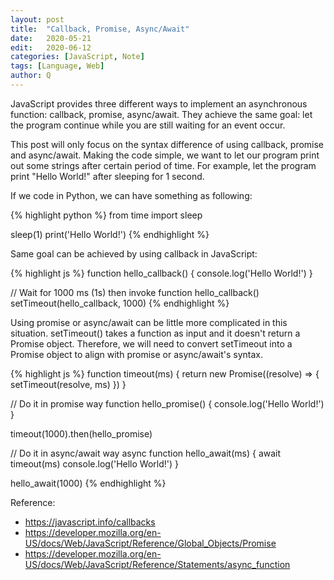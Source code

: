 ```yaml
---
layout: post
title:  "Callback, Promise, Async/Await"
date:   2020-05-21
edit:   2020-06-12
categories: [JavaScript, Note]
tags: [Language, Web]
author: Q
---
```


JavaScript provides three different ways to implement an asynchronous function: callback, promise, async/await.
They achieve the same goal: let the program continue while you are still waiting for an event occur.

This post will only focus on the syntax difference of using callback, promise and async/await.
Making the code simple, we want to let our program print out some strings after certain period of time.
For example, let the program print "Hello World!" after sleeping for 1 second.

If we code in Python, we can have something as following:

{% highlight python %}
from time import sleep

sleep(1)
print('Hello World!')
{% endhighlight %}

Same goal can be achieved by using callback in JavaScript:

{% highlight js %}
function hello_callback() {
    console.log('Hello World!')
}

// Wait for 1000 ms (1s) then invoke function hello_callback()
setTimeout(hello_callback, 1000)
{% endhighlight %}

Using promise or async/await can be little more complicated in this situation. 
setTimeout() takes a function as input and it doesn't return a Promise object. Therefore, we will need to convert setTimeout into a Promise object to align with promise or async/await's syntax.

{% highlight js %}
function timeout(ms) {
    return new Promise((resolve) => {
        setTimeout(resolve, ms)
    })
}

// Do it in promise way
function hello_promise() {
    console.log('Hello World!')
}

timeout(1000).then(hello_promise)

// Do it in async/await way
async function hello_await(ms) {
    await timeout(ms)
    console.log('Hello World!')
}

hello_await(1000)
{% endhighlight %}

Reference:

- <https://javascript.info/callbacks>
- <https://developer.mozilla.org/en-US/docs/Web/JavaScript/Reference/Global_Objects/Promise>
- <https://developer.mozilla.org/en-US/docs/Web/JavaScript/Reference/Statements/async_function>
